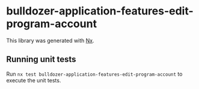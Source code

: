 # bulldozer-application-features-edit-program-account

This library was generated with [Nx](https://nx.dev).

## Running unit tests

Run `nx test bulldozer-application-features-edit-program-account` to execute the unit tests.
